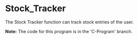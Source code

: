 # Stock_Tracker
The Stock Tracker function can track stock entries of the user.

**Note:** The code for this program is in the 'C-Program' branch.
	  


 
